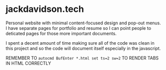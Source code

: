 # jackdavidson.tech
Personal website with minimal content-focused design and pop-out menus.
I have separate pages for portfolio and resume so I can point people to deticated
pages for those more important documents.

I spent a decent amount of time making sure all of the code was clean in this
project and so the code will document itself especially in the javascript.

REMEMBER TO `autocmd BufEnter *.html set ts=2 sw=2` TO RENDER TABS IN HTML
CORRECTLY
